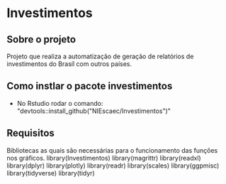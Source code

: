 # Investimentos

## Sobre o projeto 
Projeto que realiza a automatização de geração de relatórios de investimentos do Brasíl com outros países.

## Como instlar o pacote investimentos 
  
  - No Rstudio rodar o comando:
    "devtools::install_github("NIEscaec/Investimentos")"
    
 ## Requisitos 
   Bibliotecas as quais são necessárias para o funcionamento das funções nos gráficos.
   library(Investimentos)
   library(magrittr)
   library(readxl)
   library(dplyr)
   library(plotly)
   library(readr)
   library(scales)
   library(ggpmisc)
   library(tidyverse)
   library(tidyr)
   
   
   
   
